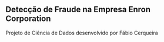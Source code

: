 ## Detecção de Fraude na Empresa Enron Corporation
Projeto de Ciência de Dados desenvolvido por Fábio Cerqueira